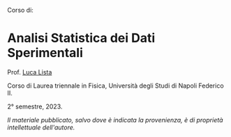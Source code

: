 Corso di:

# Analisi Statistica dei Dati Sperimentali

Prof. <a href="http://people.na.infn.it/~lista/" target="_blank">Luca Lista</a>

Corso di Laurea triennale in Fisica, Università degli Studi di Napoli Federico II.

2° semestre, 2023.

*Il materiale pubblicato, salvo dove è indicata la provenienza, è di proprietà intellettuale dell'autore.*